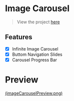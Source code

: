 # Image Carousel

> View the project [here]()

## Features

- [x] Infinite Image Carousel
- [x] Buttom Navigation Slides
- [x] Carousel Progress Bar

# Preview

[(imageCarouselPreview.png)]()